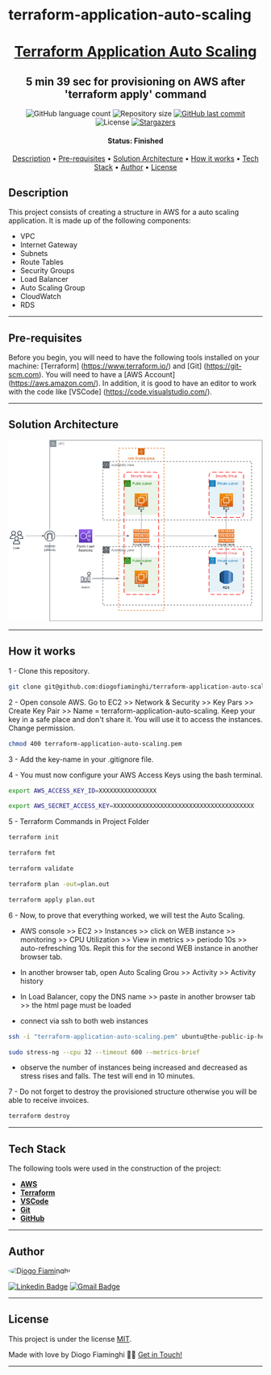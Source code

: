 # terraform-application-auto-scaling

<h1 align="center">
   <a href="#"> Terraform Application Auto Scaling </a>
</h1>

<h2 align="center">
    5 min 39 sec for provisioning on AWS after 'terraform apply' command
</h2>

<p align="center">
  <img alt="GitHub language count" src="https://img.shields.io/github/languages/count/diogofiaminghi/terraform-application-auto-scaling?color=%2304D361">

  <img alt="Repository size" src="https://img.shields.io/github/repo-size/diogofiaminghi/terraform-application-auto-scaling">

   <a href="https://github.com/diogofiaminghi/terraform-application-auto-scaling/commits/master">
    <img alt="GitHub last commit" src="https://img.shields.io/github/last-commit/diogofiaminghi/terraform-application-auto-scaling">
  </a>
    
   <img alt="License" src="https://img.shields.io/badge/license-MIT-brightgreen">
	
   <a href="https://github.com/diogofiaminghi/terraform-application-auto-scaling/stargazers">
    <img alt="Stargazers" src="https://img.shields.io/github/stars/diogofiaminghi/terraform-application-auto-scaling?style=social">
  </a>
</p>


<h4 align="center"> 
	 Status: Finished
</h4>

<p align="center">
 <a href="#description">Description</a> •
 <a href="#pre-requisites">Pre-requisites</a> • 
 <a href="#solution-architecture">Solution Architecture</a> • 
 <a href="#how-it-works">How it works</a> • 
 <a href="#tech-stack">Tech Stack</a> • 
 <a href="#author">Author</a> • 
 <a href="#license">License</a>

</p>


## Description

This project consists of creating a structure in AWS for a auto scaling application. It is made up of the following components:
- VPC
- Internet Gateway
- Subnets
- Route Tables
- Security Groups
- Load Balancer
- Auto Scaling Group
- CloudWatch
- RDS

---

## Pre-requisites

Before you begin, you will need to have the following tools installed on your machine:
[Terraform] (https://www.terraform.io/) and [Git] (https://git-scm.com).
You will need to have a [AWS Account] (https://aws.amazon.com/).
In addition, it is good to have an editor to work with the code like [VSCode] (https://code.visualstudio.com/).

---

## Solution Architecture

![Project-Diagram](https://github.com/diogofiaminghi/terraform-application-auto-scaling/blob/10938393ee3062921453eb6dca37b8b700caba1f/terraform-application-auto-scaling.drawio.png)

---

## How it works

1 - Clone this repository.

```bash
git clone git@github.com:diogofiaminghi/terraform-application-auto-scaling.git
```

2 - Open console AWS. Go to EC2 >> Network & Security >> Key Pars >> Create Key Pair >> Name = terraform-application-auto-scaling. Keep your key in a safe place and don't share it. You will use it to access the instances. Change permission.

```bash
chmod 400 terraform-application-auto-scaling.pem
```

3 - Add the key-name in your .gitignore file.

4 - You must now configure your AWS Access Keys using the bash terminal.

```bash
export AWS_ACCESS_KEY_ID=XXXXXXXXXXXXXXXX
```
```bash
export AWS_SECRET_ACCESS_KEY=XXXXXXXXXXXXXXXXXXXXXXXXXXXXXXXXXXXXXXX
```

5 - Terraform Commands in Project Folder
```bash
terraform init
```

```bash
terraform fmt
```

```bash
terraform validate
```

```bash
terraform plan -out=plan.out
```

```bash
terraform apply plan.out
```

6 - Now, to prove that everything worked, we will test the Auto Scaling.

- AWS console >> EC2 >> Instances >> click on WEB instance >> monitoring >> CPU Utilization >> View in metrics >> periodo 10s >> auto-refresching 10s. Repit this for the second WEB instance in another browser tab.

- In another browser tab, open Auto Scaling Grou >> Activity >> Activity history

- In Load Balancer, copy the DNS name >> paste in another browser tab >> the html page must be loaded

- connect via ssh to both web instances

```bash
ssh -i "terraform-application-auto-scaling.pem" ubuntu@the-public-ip-here
```
```bash
sudo stress-ng --cpu 32 --timeout 600 --metrics-brief
```

- observe the number of instances being increased and decreased as stress rises and falls. The test will end in 10 minutes.

7 - Do not forget to destroy the provisioned structure otherwise you will be able to receive invoices.
```bash
terraform destroy
```

---

## Tech Stack

The following tools were used in the construction of the project:

-   **[AWS](https://aws.amazon.com/?nc1=h_ls)**
-   **[Terraform](https://www.terraform.io/)**
-   **[VSCode](https://code.visualstudio.com/)**
-   **[Git](https://git-scm.com/)**
-   **[GitHub](https://github.com/)**

---

## Author

<a href="https://www.linkedin.com/in/diogofiaminghi/">
 <img style="border-radius: 50%;" src="https://avatars.githubusercontent.com/u/100308537?s=400&u=abd27efe08d079fba2776ad691516666e8339aa5&v=4" width="100px;" alt="Diogo Fiaminghi"/>
	
[![Linkedin Badge](https://img.shields.io/badge/-Diogo_Fiaminghi-blue?style=flat-square&logo=Linkedin&logoColor=white&link=https://www.linkedin.com/in/diogofiaminghi/)](https://www.linkedin.com/in/diogofiaminghi/) 
[![Gmail Badge](https://img.shields.io/badge/-diogofiaminghi@gmail.com-c14438?style=flat-square&logo=Gmail&logoColor=white&link=mailto:diogofiaminghi@gmail.com)](mailto:diogofiaminghi@gmail.com)

---

## License

This project is under the license [MIT](https://github.com/diogofiaminghi/terraform-application-auto-scaling/blob/1804cdb66b6d73a1ff8b62d92cacad6110d655d7/LICENSE).

Made with love by Diogo Fiaminghi 👋🏽 [Get in Touch!](Https://www.linkedin.com/in/diogofiaminghi/)

---
